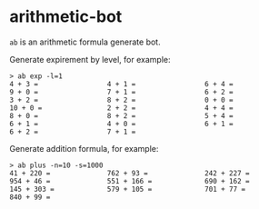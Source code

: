 # arithmetic-bot #

`ab` is an arithmetic formula generate bot.

Generate expirement by level, for example: 

```shell
> ab exp -l=1                        
4 + 3 =                 4 + 1 =                 6 + 4 =  
9 + 0 =                 7 + 1 =                 6 + 2 =  
3 + 2 =                 8 + 2 =                 0 + 0 =  
10 + 0 =                2 + 2 =                 4 + 4 =  
8 + 0 =                 8 + 2 =                 5 + 4 =  
6 + 1 =                 4 + 0 =                 6 + 1 =  
6 + 2 =                 7 + 1 =                       
```

Generate addition formula, for example: 

```shell
> ab plus -n=10 -s=1000 
41 + 220 =              762 + 93 =              242 + 227 =  
954 + 46 =              551 + 166 =             690 + 162 =  
145 + 303 =             579 + 105 =             701 + 77 =  
840 + 99 =              
```